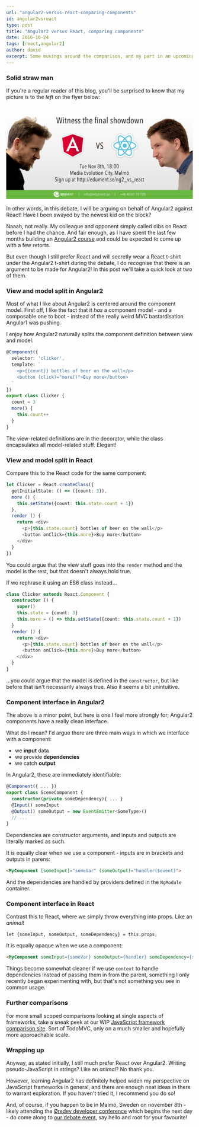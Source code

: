 ```yaml
---
url: "angular2-versus-react-comparing-components"
id: angular2vsreact
type: post
title: "Angular2 versus React, comparing components"
date: 2016-10-24
tags: [react,angular2]
author: david
excerpt: Some musings around the comparison, and my part in an upcoming live debate 
---
```


### Solid straw man

If you're a regular reader of this blog, you'll be surprised to know that my picture is to the *left* on the flyer below:

![](./static/img/angular2_vs_react.jpg)

In other words, in this debate, I will be arguing on behalf of Angular2 against React! Have I been swayed by the newest kid on the block?

Naaah, not really. My colleague and opponent simply called dibs on React before I had the chance. And fair enough, as I have spent the last few months building an [Angular2 course](https://edument.se/education/categories/webdevelopment/angular-2) and could be expected to come up with a few retorts. 

But even though I still prefer React and will secretly wear a React t-shirt under the Angular2 t-shirt during the debate, I do recognise that there is an argument to be made for Angular2! In this post we'll take a quick look at two of them.


### View and model split in Angular2

Most of what I like about Angular2 is centered around the component model. First off, I like the fact that it *has* a component model - and a composable one to boot - instead of the really weird MVC bastardisation Angular1 was pushing.

I enjoy how Angular2 naturally splits the component definition between view and model:

```typescript
@Component({
  selector: 'clicker',
  template: `
    <p>{{count}} bottles of beer on the wall</p>
    <button (click)="more()">Buy more</button>
  `
})
export class Clicker {
  count = 3
  more() {
    this.count++
  }
}
```

The view-related definitions are in the decorator, while the class encapsulates all model-related stuff. Elegant!

### View and model split in React

Compare this to the React code for the same component:

```typescript
let Clicker = React.createClass({
  getInitialState: () => ({count: 3}),
  more () {
    this.setState({count: this.state.count + 1})
  },
  render () {
    return <div>
      <p>{this.state.count} bottles of beer on the wall</p>
      <button onClick={this.more}>Buy more</button>
    </div>
  }
})
```

You could argue that the view stuff goes into the `render` method and the model is the rest, but that doesn't always hold true. 

If we rephrase it using an ES6 class instead...

```typescript
class Clicker extends React.Component {
  constructor () {
    super()
    this.state = {count: 3}
    this.more = () => this.setState({count: this.state.count + 1})
  }
  render () {
    return <div>
      <p>{this.state.count} bottles of beer on the wall</p>
      <button onClick={this.more}>Buy more</button>
    </div>
  }
}
```

...you could argue that the model is defined in the `constructor`, but like before that isn't necessarily always true. Also it seems a bit unintuitive.


### Component interface in Angular2

The above is a minor point, but here is one I feel more strongly for; Angular2 components have a really clean interface.

What do I mean? I'd argue there are three main ways in which we interface with a component:

* we **input** data
* we provide **dependencies**
* we catch **output**

In Angular2, these are immediately identifiable:

```typescript
@Component({ ... })
export class SceneComponent {
  constructor(private someDependency){ ... }
  @Input() someInput
  @Output() someOutput = new EventEmitter<SomeType>()
  // ...
}
```
Dependencies are constructor arguments, and inputs and outputs are literally marked as such.


It is equally clear when we use a component - inputs are in brackets and outputs in parens:

```html
<MyComponent [someInput]="someVar" (someOutput)="handler($event)">
```

And the dependencies are handled by providers defined in the `NgModule` container.


### Component interface in React

Contrast this to React, where we simply throw everything into props. Like an *animal*!

```
let {someInput, someOutput, someDependency} = this.props;
```

It is equally opaque when we use a component:

```html
<MyComponent someInput={someVar} someOutput={handler} someDependency={someDep}>
```

Things become somewhat cleaner if we use `context` to handle dependencies instead of passing them in from the parent, something I only recently began experimenting with, but that's not something you see in common usage.


### Further comparisons

For more small scoped comparisons looking at single aspects of frameworks, take a sneak peek at our WIP [JavaScript framework comparison site](http://blog.krawaller.se/jscomp). Sort of TodoMVC, only on a much smaller and hopefully more approachable scale.

### Wrapping up

Anyway, as stated initially, I still much prefer React over Angular2. Writing pseudo-JavaScript in strings? Like an *animal*? No thank you.

However, learning Angular2 has definitely helped widen my perspective on JavaScript frameworks in general, and there are enough neat ideas in there to warrant exploration. If you haven't tried it, I recommend you do so!

And, of course, if you happen to be in Malmö, Sweden on november 8th - likely attending the [Øredev developer conference](http://oredev.org/) which begins the next day - do come along to [our debate event](https://edument.se/news/ng2-vs-react), say hello and root for your favourite! 

